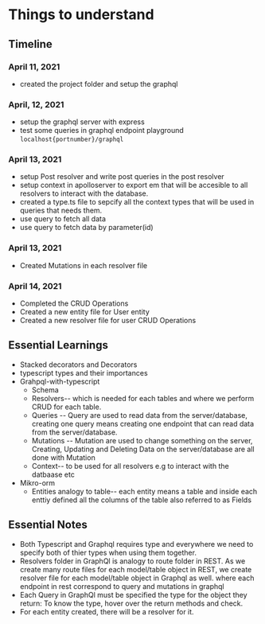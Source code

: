 # Things to understand

## Timeline

### April 11, 2021

- created the project folder and setup the graphql

### April, 12, 2021

- setup the graphql server with express
- test some queries in graphql endpoint playground `localhost{portnumber}/graphql`

### April 13, 2021

- setup Post resolver and write post queries in the post resolver
- setup context in apolloserver to export em that will be accesible to all resolvers to interact with the database.
- created a type.ts file to sepcify all the context types that will be used in queries that needs them.
- use query to fetch all data
- use query to fetch data by parameter(id)

### April 13, 2021

- Created Mutations in each resolver file

### April 14, 2021

- Completed the CRUD Operations
- Created a new entity file for User entity
- Created a new resolver file for user CRUD Operations

## Essential Learnings

- Stacked decorators and Decorators
- typescript types and their importances
- Grahpql-with-typescript
  - Schema
  - Resolvers-- which is needed for each tables and where we perform CRUD for each table.
  - Queries -- Query are used to read data from the server/database, creating one query means creating one endpoint that can read data from the server/database.
  - Mutations -- Mutation are used to change something on the server, Creating, Updating and Deleting Data on the server/database are all done with Mutation
  - Context-- to be used for all resolvers e.g to interact with the datbaase etc
- Mikro-orm
  - Entities analogy to table-- each entity means a table and inside each enttiy defined all the columns of the table also referred to as Fields

## Essential Notes

- Both Typescript and Graphql requires type and everywhere we need to specify both of thier types when using them together.
- Resolvers folder in GraphQl is analogy to route folder in REST. As we create many route files for each model/table object in REST, we create resolver file for each model/table object in Graphql as well. where each endpoint in rest correspond to query and mutations in graphql
- Each Query in GraphQl must be specified the type for the object they return: To know the type, hover over the return methods and check.
- For each entity created, there will be a resolver for it.
